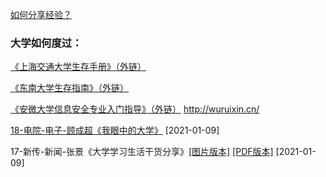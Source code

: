 [如何分享经验？](Preface/fenxiang.md)

### 大学如何度过：

[《上海交通大学生存手册》（外链）](https://survivesjtu.gitbook.io/survivesjtumanual/xu/xu)

[《东南大学生存指南》（外链）](https://www.yuque.com/wangzonghui-jujm4/telvdb)

[《安微大学信息安全专业入门指导》（外链）](https://first-book-2.gitbook.io/-1/) http://wuruixin.cn/

[18-电院-电子-顾成超《我眼中的大学》](Golden-years/18-电子-顾成超.md) [2021-01-09]

17-新传-新闻-张景《大学学习生活干货分享》[[图片版本]](Golden-years/17-新闻-张景.md) [[PDF版本]](https://ahuer-leaplap.github.io/Impart-Inherit/Golden-years/17-新闻-张景.pdf) [2021-01-09]

